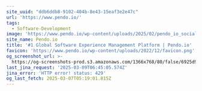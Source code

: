 ```yaml
---
site_uuid: "ddb6ddb8-9102-404b-8e43-15eaf3e2e47c"
url: 'https://www.pendo.io/'
tags:
  - Software-Development
image: 'https://www.pendo.io/wp-content/uploads/2025/02/pendo_io_social_card.png'
site_name: Pendo.io
title: '#1 Global Software Experience Management Platform | Pendo.io'
favicon: 'https://www.pendo.io/wp-content/uploads/2022/12/favicon.png'
og_screenshot_url: >-
  https://og-screenshots-prod.s3.amazonaws.com/1366x768/80/false/6925d993248807603dc2ccddf9c93a4b941881ce6f4ded7dc4bdf6cbd477bb1c.jpeg
last_jina_request: '2025-03-09T06:45:05.574Z'
jina_error: 'HTTP error! status: 429'
og_last_fetch: 2025-03-07T05:19:01.815Z
---
```


